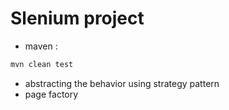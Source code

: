 

# Slenium project 


- maven : 
```bash
mvn clean test
```

- abstracting the behavior using strategy pattern
- page factory

 
